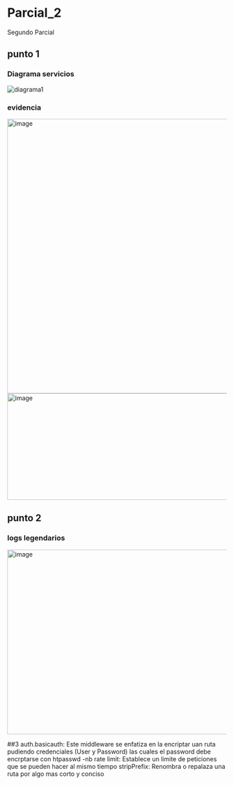 # Parcial_2
Segundo Parcial
## punto 1
### Diagrama servicios
![diagrama1](https://github.com/user-attachments/assets/08014d0f-b301-4135-95cc-4a0cfa58ec79)



### evidencia

<img width="866" height="629" alt="image" src="https://github.com/user-attachments/assets/39e1fafb-7a8e-46ce-aac5-15f7ce2154cf" />
<img width="652" height="244" alt="image" src="https://github.com/user-attachments/assets/7e5e1e41-05c9-44f5-8573-ed2b51128d98" />

## punto 2

### logs legendarios

<img width="827" height="423" alt="image" src="https://github.com/user-attachments/assets/9f379e1c-44fa-4ac1-8fa9-a234925883f9" />

##3
auth.basicauth: Este middleware se enfatiza en la encriptar uan ruta pudiendo credenciales (User y Password) las cuales el password debe encrptarse con htpasswd -nb 
rate limit: Establece un limite de peticiones que se pueden hacer al mismo tiempo 
stripPrefix: Renombra o repalaza una ruta por algo mas corto y conciso

